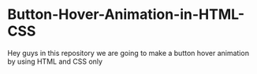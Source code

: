# Button-Hover-Animation-in-HTML-CSS
Hey guys in this repository we are going to make a button hover animation by using HTML and CSS only
